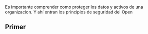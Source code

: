 Es importante comprender como proteger los datos y activos de una organizacion. Y ahí entran los principios de seguridad del Open 

## Primer 
